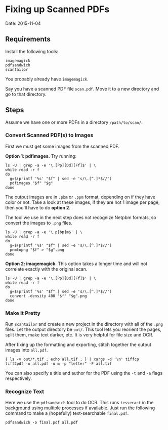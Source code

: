 
# Fixing up Scanned PDFs

Date: 2015-11-04

## Requirements

Install the following tools:
```
imagemagick
pdfsandwich
scantailor
```
You probably already have `imagemagick`.

Say you have a scanned PDF file `scan.pdf`.
Move it to a new directory and go to that directory.

## Steps

Assume we have one or more PDFs in a directory `/path/to/scan/`.

### Convert Scanned PDF(s) to Images

First we must get some images from the scanned PDF.

**Option 1: pdfimages.**
Try running:
```shell
ls -U | grep -a -e '\.[Pp][Dd][Ff]$' | \
while read -r f
do
  g=$(printf '%s' "$f" | sed -e 's/\.[^.]*$//')
  pdfimages "$f" "$g"
done
```
The output images are in `.pbm` or `.ppm` format, depending on if they have color or not.
Take a look at these images, if they are not 1 image per page, then you'll have to do **option 2**.

The tool we use in the next step does not recognize Netpbm formats, so convert the images to `.png` files.
```shell
ls -U | grep -a -e '\.p[bp]m$' | \
while read -r f
do
  g=$(printf '%s' "$f" | sed -e 's/\.[^.]*$//')
  pnmtopng "$f" > "$g".png
done
```

**Option 2: imagemagick.**
This option takes a longer time and will not correlate exactly with the original scan.
```shell
ls -U | grep -a -e '\.[Pp][Dd][Ff]$' | \
while read -r f
do
  g=$(printf '%s' "$f" | sed -e 's/\.[^.]*$//')
  convert -density 400 "$f" "$g".png
done
```

### Make It Pretty

Run `scantailor` and create a new project in the directory with all of the `.png` files.
Let the output directory be `out/`.
This tool lets you reorient the pages, split them, make text darker, etc.
It is very helpful for file size and OCR.

After fixing up the formatting and exporting, stitch together the output images into `all.pdf`.
```shell
{ ls -v out/*.tif ; echo all.tif ; } | xargs -d '\n' tiffcp
tiff2pdf -o all.pdf -u m -p "letter" -F all.tif
```
You can also specify a title and author for the PDF using the `-t` and `-a` flags respectively.

### Recognize Text

Here we use the `pdfsandwich` tool to do OCR.
This runs `tesseract` in the background using multiple processes if available.
Just run the following command to make a (hopefully) text-searchable `final.pdf`.
```shell
pdfsandwich -o final.pdf all.pdf
```
